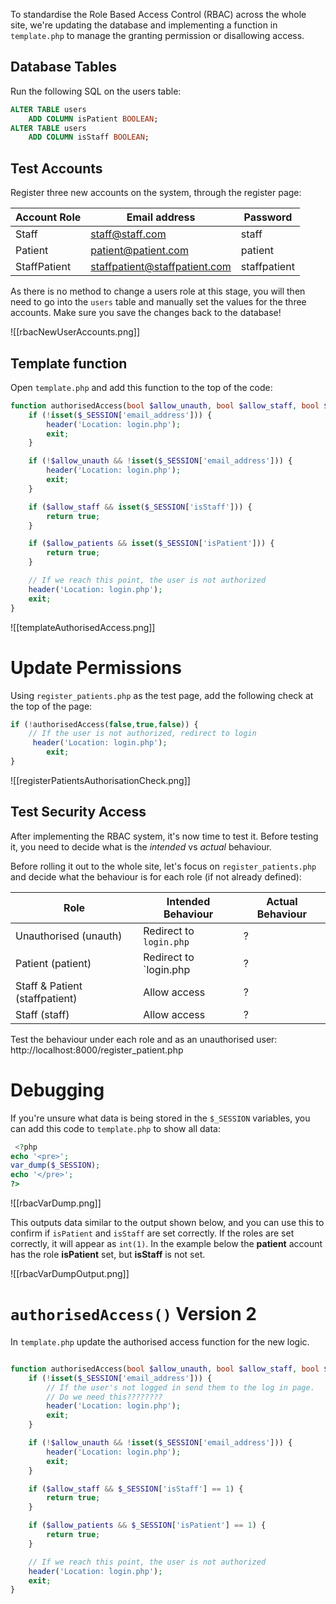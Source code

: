 
To standardise the Role Based Access Control (RBAC) across the whole site, we're updating the database and implementing a function in `template.php` to manage the granting permission or disallowing access.

## Database Tables

Run the following SQL on the users table:

```sql
ALTER TABLE users 
    ADD COLUMN isPatient BOOLEAN;
ALTER TABLE users 
    ADD COLUMN isStaff BOOLEAN;
```

## Test Accounts

Register three new accounts on the system, through the register page:


| Account Role | Email address                 | Password     |
| ------------ | ----------------------------- | ------------ |
| Staff        | staff@staff.com               | staff        |
| Patient      | patient@patient.com           | patient      |
| StaffPatient | staffpatient@staffpatient.com | staffpatient |


As there is no method to change a users role at this stage, you will then need to go into the `users` table and manually set the values for the three accounts. Make sure you save the changes back to the database!

![[rbacNewUserAccounts.png]]

## Template function

Open `template.php` and add this function to the top of the code:

```php
function authorisedAccess(bool $allow_unauth, bool $allow_staff, bool $allow_patients){
    if (!isset($_SESSION['email_address'])) {
        header('Location: login.php');
        exit;
    }

    if (!$allow_unauth && !isset($_SESSION['email_address'])) {
        header('Location: login.php');
        exit;
    }

    if ($allow_staff && isset($_SESSION['isStaff'])) {
        return true;
    }

    if ($allow_patients && isset($_SESSION['isPatient'])) {
        return true;
    }

    // If we reach this point, the user is not authorized
    header('Location: login.php');
    exit;
}
```

![[templateAuthorisedAccess.png]]

# Update Permissions

Using `register_patients.php` as the test page, add the following check at the top of the page:

```php
if (!authorisedAccess(false,true,false)) {
    // If the user is not authorized, redirect to login
     header('Location: login.php');
        exit;
}
```

![[registerPatientsAuthorisationCheck.png]]


## Test Security Access

After implementing the RBAC system, it's now time to test it. Before testing it, you need to decide what is the *intended* vs *actual* behaviour.

Before rolling it out to the whole site, let's focus on `register_patients.php` and decide what the behaviour is for each role (if not already defined):

| Role                           | Intended Behaviour      | Actual Behaviour |
| ------------------------------ | ----------------------- | ---------------- |
| Unauthorised (unauth)          | Redirect to `login.php` | ?                |
| Patient (patient)              | Redirect to `login.php  | ?                |
| Staff & Patient (staffpatient) | Allow access            | ?                |
| Staff (staff)                  | Allow access            | ?                |
Test the behaviour under each role and as an unauthorised user: http://localhost:8000/register_patient.php



# Debugging

If you're unsure what data is being stored in the `$_SESSION` variables, you can add this code to `template.php` to show all data:

```php
 <?php 
echo '<pre>';
var_dump($_SESSION);
echo '</pre>';
?>
```

![[rbacVarDump.png]]

This outputs data similar to the output shown below, and you can use this to confirm if `isPatient` and `isStaff` are set correctly. If the roles are set correctly, it will appear as `int(1)`. In the example below the **patient** account has the role **isPatient** set, but **isStaff** is not set.

![[rbacVarDumpOutput.png]]

# `authorisedAccess()` Version 2

In `template.php` update the authorised access function for the new logic.

```php

function authorisedAccess(bool $allow_unauth, bool $allow_staff, bool $allow_patients){
    if (!isset($_SESSION['email_address'])) {
        // If the user's not logged in send them to the log in page.
        // Do we need this????????
        header('Location: login.php');
        exit;
    }

    if (!$allow_unauth && !isset($_SESSION['email_address'])) {
        header('Location: login.php');
        exit;
    }

    if ($allow_staff && $_SESSION['isStaff'] == 1) {
        return true;
    }

    if ($allow_patients && $_SESSION['isPatient'] == 1) {
        return true;
    }

    // If we reach this point, the user is not authorized
    header('Location: login.php');
    exit;
}
```